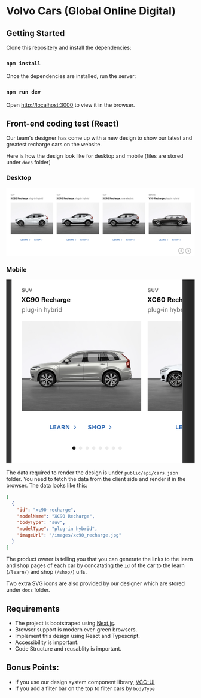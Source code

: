 # Volvo Cars (Global Online Digital)

## Getting Started

Clone this repositery and install the dependencies:

### `npm install`

Once the dependencies are installed, run the server:

### `npm run dev`

Open [http://localhost:3000](http://localhost:3000) to view it in the browser.


## Front-end coding test (React)

Our team's designer has come up with a new design to show our latest and greatest recharge cars on the website.

Here is how the design look like for desktop and mobile (files are stored under `docs` folder)

### Desktop

![ProductListDesktop](./docs/ProductList-Desktop.png)

### Mobile

![ProductListDesktop](./docs/ProductList-Mobile.png)

The data required to render the design is under `public/api/cars.json` folder. You need to fetch the data from the client side and render it in the browser. The data looks like this:

```json
[
  {
    "id": "xc90-recharge",
    "modelName": "XC90 Recharge",
    "bodyType": "suv",
    "modelType": "plug-in hybrid",
    "imageUrl": "/images/xc90_recharge.jpg"
  }
]
```

The product owner is telling you that you can generate the links to the learn and shop pages of each car by concatating the `id` of the car to the learn (`/learn/`) and shop (`/shop/`) urls.

Two extra SVG icons are also provided by our designer which are stored under `docs` folder.

## Requirements

- The project is bootstraped using [Next.js](https://nextjs.org/).
- Browser support is modern ever-green browsers.
- Implement this design using React and Typescript.
- Accessibility is important.
- Code Structure and reusablity is important.

## Bonus Points:

- If you use our design system component library, [VCC-UI](https://vcc-ui.vercel.app/)
- If you add a filter bar on the top to filter cars by `bodyType`
